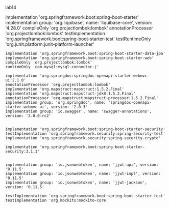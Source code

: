 lab14

implementation 'org.springframework.boot:spring-boot-starter'
implementation group: 'org.liquibase', name: 'liquibase-core', version: '4.28.0'
compileOnly 'org.projectlombok:lombok'
annotationProcessor 'org.projectlombok:lombok'
testImplementation 'org.springframework.boot:spring-boot-starter-test'
testRuntimeOnly 'org.junit.platform:junit-platform-launcher'

    implementation 'org.springframework.boot:spring-boot-starter-data-jpa'
    implementation 'org.springframework.boot:spring-boot-starter-web'
    compileOnly 'org.projectlombok:lombok'
    runtimeOnly 'com.mysql:mysql-connector-j'

    implementation 'org.springdoc:springdoc-openapi-starter-webmvc-ui:2.1.0'
    annotationProcessor 'org.projectlombok:lombok'
    implementation 'org.mapstruct:mapstruct:1.5.2.Final'
    implementation 'org.mapstruct:mapstruct-jdk8:1.5.2.Final'
    annotationProcessor 'org.mapstruct:mapstruct-processor:1.5.2.Final'
    implementation group: 'org.springdoc', name: 'springdoc-openapi-starter-webmvc-ui', version: '2.0.3'
    implementation group: 'io.swagger', name: 'swagger-annotations', version: '2.0.0-rc2'


    implementation 'org.springframework.boot:spring-boot-starter-security'
    testImplementation 'org.springframework.security:spring-security-test'
    implementation 'org.springframework.security:spring-security-crypto'

    implementation 'org.springframework.boot:spring-boot-starter-security:3.1.1'


    implementation group: 'io.jsonwebtoken', name: 'jjwt-api', version: '0.11.5'
    implementation group: 'io.jsonwebtoken', name: 'jjwt-impl', version: '0.11.5'
    implementation group: 'io.jsonwebtoken', name: 'jjwt-jackson', version: '0.11.5'

    testImplementation 'org.springframework.boot:spring-boot-starter-test'
    testImplementation 'org.mockito:mockito-core'
